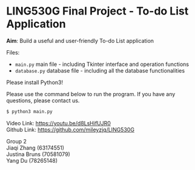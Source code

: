 # LING530G Final Project - To-do List Application

**Aim**: Build a useful and user-friendly To-do List application

Files:
- <code>main.py</code> main file - including Tkinter interface and operation functions
- <code>database.py</code> database file - including all the database functionalities

Please install Python3!

Please use the command below to run the program. If you have any questions, please contact us.

```bash
$ python3 main.py
```

Video Link: https://youtu.be/d8LsHifUJR0 <br/>
Github Link: https://github.com/mileyzjq/LING530G <br/>

Group 2 <br/>
Jiaqi Zhang (63174551) <br/>
Justina Bruns (70581079)  <br/>
Yang Du (78265148)  <br/>
